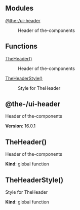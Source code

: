 <!--- Code generated by @the-/script-doc. DO NOT EDIT. -->

## Modules

<dl>
<dt><a href="#module_@the-/ui-header">@the-/ui-header</a></dt>
<dd><p>Header of the-components</p>
</dd>
</dl>

## Functions

<dl>
<dt><a href="#TheHeader">TheHeader()</a></dt>
<dd><p>Header of the-components</p>
</dd>
<dt><a href="#TheHeaderStyle">TheHeaderStyle()</a></dt>
<dd><p>Style for TheHeader</p>
</dd>
</dl>

<a name="module_@the-/ui-header"></a>

## @the-/ui-header
Header of the-components

**Version**: 16.0.1  
<a name="TheHeader"></a>

## TheHeader()
Header of the-components

**Kind**: global function  
<a name="TheHeaderStyle"></a>

## TheHeaderStyle()
Style for TheHeader

**Kind**: global function  
